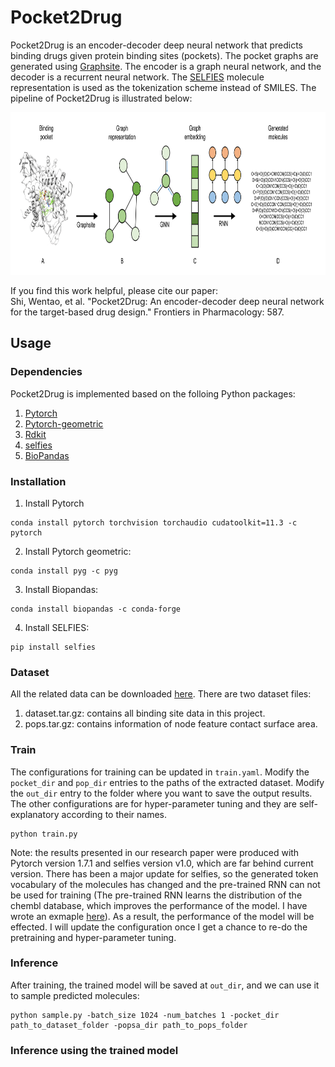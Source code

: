 # Pocket2Drug
Pocket2Drug is an encoder-decoder deep neural network that predicts binding drugs given protein binding sites (pockets). The pocket graphs are generated using [Graphsite](https://github.com/shiwentao00/Graphsite). The encoder is a graph neural network, and the decoder is a recurrent neural network. The [SELFIES](https://github.com/aspuru-guzik-group/selfies) molecule representation is used as the tokenization scheme instead of SMILES. The pipeline of Pocket2Drug is illustrated below:
<p align="center">
<img width="820" height="260" src="doc/pipeline.png">
</p>

If you find this work helpful, please cite our paper:  
Shi, Wentao, et al. "Pocket2Drug: An encoder-decoder deep neural network for the target-based drug design." Frontiers in Pharmacology: 587.

## Usage
### Dependencies
Pocket2Drug is implemented based on the folloing Python packages:
1. [Pytorch](https://pytorch.org/get-started/locally/)
2. [Pytorch-geometric](https://pytorch-geometric.readthedocs.io/en/latest/notes/installation.html)
3. [Rdkit](https://www.rdkit.org/docs/Install.html)
4. [selfies](https://github.com/aspuru-guzik-group/selfies)
6. [BioPandas](http://rasbt.github.io/biopandas/)

### Installation
1. Install Pytorch
```
conda install pytorch torchvision torchaudio cudatoolkit=11.3 -c pytorch
```

2. Install Pytorch geometric:
```
conda install pyg -c pyg
```

3. Install Biopandas:
```
conda install biopandas -c conda-forge
```

4. Install SELFIES:
```
pip install selfies
```

### Dataset
All the related data can be downloaded [here](). There are two dataset files:
1. dataset.tar.gz: contains all binding site data in this project.
2. pops.tar.gz: contains information of node feature contact surface area.

### Train
The configurations for training can be updated in ```train.yaml```. Modify the ```pocket_dir``` and ```pop_dir``` entries to the paths of the extracted dataset. Modify the ```out_dir``` entry to the folder where you want to save the output results. The other configurations are for hyper-parameter tuning and they are self-explanatory according to their names.
```
python train.py
```
Note: the results presented in our research paper were produced with Pytorch version 1.7.1 and selfies version v1.0, which are far behind current version. There has been a major update for selfies, so the generated token vocabulary of the molecules has changed and the pre-trained RNN can not be used for training (The pre-trained RNN learns the distribution of the chembl database, which improves the performance of the model. I have wrote an exmaple [here](https://github.com/shiwentao00/Molecule-RNN)). As a result, the performance of the model will be effected. I will update the configuration once I get a chance to re-do the pretraining and hyper-parameter tuning.

### Inference
After training, the trained model will be saved at ```out_dir```, and we can use it to sample predicted molecules:
```
python sample.py -batch_size 1024 -num_batches 1 -pocket_dir path_to_dataset_folder -popsa_dir path_to_pops_folder
```

### Inference using the trained model
